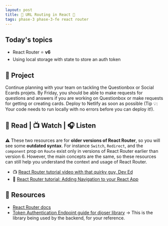 ```yaml
---
layout: post
title: 🦊 URL Routing in React 🦊
tags: phase-3 phase-3-fe react router
---
```


## Today's topics

- React Router ⭐ **v6**
- Using local storage with state to store an auth token

## 🎯 Project

Continue planning with your team on tackling the Questionbox or Social Ecards projets. By Friday, you should be able to make requests for questions and answers if you are working on Questionbox or make requests for getting or creating cards. Deploy to Netlify as soon as possible (Tip 💡: Your code needs to run locally with no errors before you can deploy it!).

## 📖 Read | 📺 Watch | 🎧 Listen

⚠️ These two resources are for **older versions of React Router**, so you will see some **outdated syntax**. For instance `Switch`, `Redirect`, and the `component` prop on `Route` exist only in versions of React Router earlier than version 6. However, the main concepts are the same, so these resources can still help you understand the context and usage of React Router.

- 📺 [React Router tutorial video with that quirky guy, Dev Ed](https://www.youtube.com/watch?v=Law7wfdg_ls)
- 📖 [React Router tutorial: Adding Navigation to your React App](https://faun.pub/react-router-tutorial-adding-navigation-to-your-react-app-8cd8d0dacc31)

## 🔖 Resources

- [React Router docs](https://reactrouter.com/docs/en/v6)
- [Token Authentication Endpoint guide for djoser library](https://djoser.readthedocs.io/en/latest/token_endpoints.html) -> This is the library being used by the backend, for your reference.
